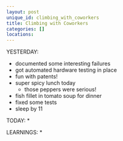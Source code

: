 ```yaml
---
layout: post
unique_id: climbing_with_coworkers
title: Climbing with Coworkers
categories: []
locations: 
---
```


YESTERDAY:
* documented some interesting failures
* got automated hardware testing in place
* fun with patents!
* super spicy lunch today
  * those peppers were serious!
* fish fillet in tomato soup for dinner
* fixed some tests
* sleep by 11

TODAY:
* 

LEARNINGS:
* 
